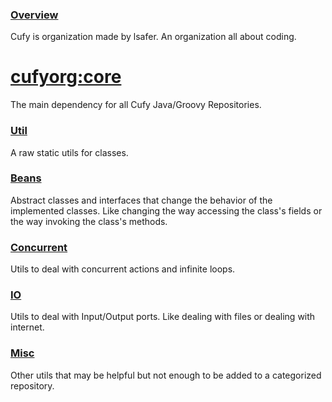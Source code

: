 <html lang="en">
    <head>
        <title>Cufyorg</title>
        <link rel="icon" type="image/png" href="https://cufyorg.github.io/icon.png" />
    </head>
</html>

### [Overview](https://www.github.com/lsafer)
Cufy is organization made by lsafer. An organization all about coding.

# [cufyorg:core](https://www.github.com/cufyorg/core)
The main dependency for all Cufy Java/Groovy Repositories.

### [Util](https://www.github.com/cufyorg/util)
A raw static utils for classes.

### [Beans](https://www.github.com/cufyorg/beans)
Abstract classes and interfaces that change the behavior of the implemented classes. Like changing the way accessing the class's fields or the way invoking the class's methods.

### [Concurrent](https://www.github.com/cufyorg/concurrent)
Utils to deal with concurrent actions and infinite loops.

### [IO](https://www.github.com/cufyorg/io)
Utils to deal with Input/Output ports. Like dealing with files or dealing with internet.

### [Misc](https://www.github.com/cufyorg/misc)
Other utils that may be helpful but not enough to be added to a categorized repository.
